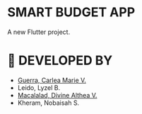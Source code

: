 # SMART BUDGET APP

A new Flutter project.

# 💫 DEVELOPED BY
* [Guerra, Carlea Marie V.](https://github.com/CarleaG)
* Leido, Lyzel B.
* [Macalalad, Divine Althea V.](https://github.com/divinemacalalad)
* Kheram, Nobaisah S.


